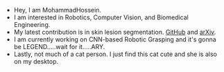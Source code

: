 - Hey, I am MohammadHossein.
- I am interested in Robotics, Computer Vision, and Biomedical Engineering.
- My latest contribution is in skin lesion segmentation. [GitHub](https://github.com/pooya-mohammadi/unet-skin-cancer) and [arXiv](https://arxiv.org/abs/2210.16399).
- I am currently working on CNN-based Robotic Grasping and it's gonna be LEGEND.....wait for it.....ARY.
- Lastly, not much of a cat person. I just find this cat cute and she is also on my desktop.
